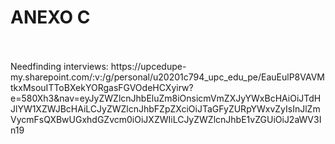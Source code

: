 <h1>ANEXO C</h1>
<br><br>
Needfinding interviews: https://upcedupe-my.sharepoint.com/:v:/g/personal/u20201c794_upc_edu_pe/EauEulP8VAVMtkxMsouITToBXekYORgasFGVOdeHCXyirw?e=580Xh3&nav=eyJyZWZlcnJhbEluZm8iOnsicmVmZXJyYWxBcHAiOiJTdHJlYW1XZWJBcHAiLCJyZWZlcnJhbFZpZXciOiJTaGFyZURpYWxvZyIsInJlZmVycmFsQXBwUGxhdGZvcm0iOiJXZWIiLCJyZWZlcnJhbE1vZGUiOiJ2aWV3In19
<br><br>
